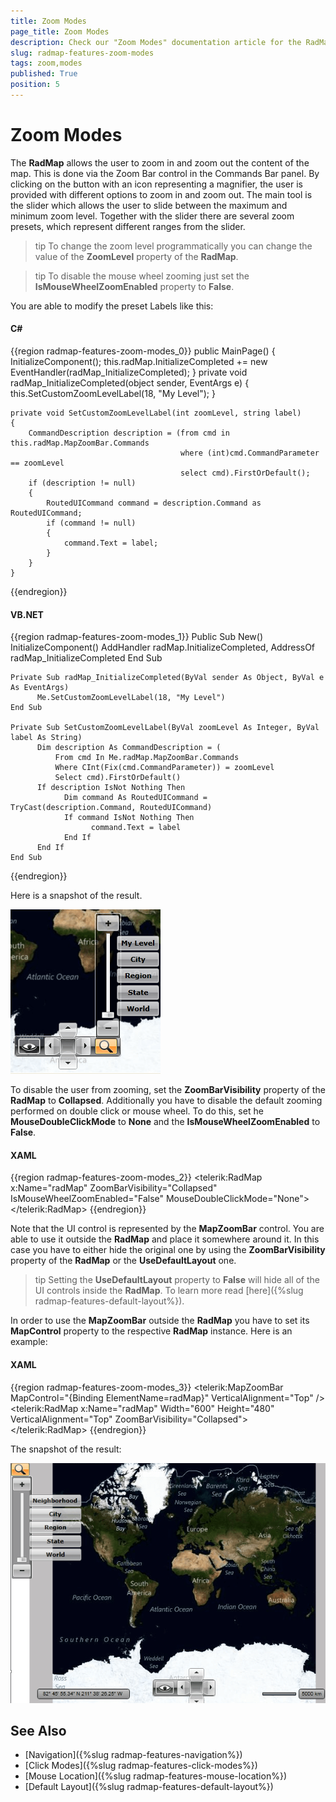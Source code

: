 ```yaml
---
title: Zoom Modes
page_title: Zoom Modes
description: Check our "Zoom Modes" documentation article for the RadMap WPF control.
slug: radmap-features-zoom-modes
tags: zoom,modes
published: True
position: 5
---
```


# Zoom Modes

The __RadMap__ allows the user to zoom in and zoom out the content of the map. This is done via the Zoom Bar control in the Commands Bar panel. By clicking on the button with an icon representing a magnifier, the user is provided with different options to zoom in and zoom out. The main tool is the slider which allows the user to slide between the maximum and minimum zoom level. Together with the slider there are several zoom presets, which represent different ranges from the slider.

>tip To change the zoom level programmatically you can change the value of the __ZoomLevel__ property of the __RadMap__.

>tip To disable the mouse wheel zooming just set the __IsMouseWheelZoomEnabled__ property to __False__.

You are able to modify the preset Labels like this:

#### __C#__
{{region radmap-features-zoom-modes_0}}
	public MainPage()
    {
        InitializeComponent();
        this.radMap.InitializeCompleted += new EventHandler(radMap_InitializeCompleted);
    }
    private void radMap_InitializeCompleted(object sender, EventArgs e)
    {
        this.SetCustomZoomLevelLabel(18, "My Level");
    }

    private void SetCustomZoomLevelLabel(int zoomLevel, string label)
    {
        CommandDescription description = (from cmd in this.radMap.MapZoomBar.Commands
                                          where (int)cmd.CommandParameter == zoomLevel
                                          select cmd).FirstOrDefault();
        if (description != null)
        {
            RoutedUICommand command = description.Command as RoutedUICommand;
            if (command != null)
            {
                command.Text = label;
            }
        }
    }
{{endregion}}

#### __VB.NET__
{{region radmap-features-zoom-modes_1}}
	Public Sub New()
		InitializeComponent()
		AddHandler radMap.InitializeCompleted, AddressOf radMap_InitializeCompleted
	End Sub
	
	Private Sub radMap_InitializeCompleted(ByVal sender As Object, ByVal e As EventArgs)
		  Me.SetCustomZoomLevelLabel(18, "My Level")
	End Sub
	
	Private Sub SetCustomZoomLevelLabel(ByVal zoomLevel As Integer, ByVal label As String)
		  Dim description As CommandDescription = (
			  From cmd In Me.radMap.MapZoomBar.Commands
			  Where CInt(Fix(cmd.CommandParameter)) = zoomLevel
			  Select cmd).FirstOrDefault()
		  If description IsNot Nothing Then
				Dim command As RoutedUICommand = TryCast(description.Command, RoutedUICommand)
				If command IsNot Nothing Then
					  command.Text = label
				End If
		  End If
	End Sub
{{endregion}}

Here is a snapshot of the result.

![](images/RadMap_Features_ZoomModes_01.png)

To disable the user from zooming, set the __ZoomBarVisibility__ property of the __RadMap__ to __Collapsed__. Additionally you have to disable the default zooming performed on double click or mouse wheel. To do this, set he __MouseDoubleClickMode__ to __None__ and the __IsMouseWheelZoomEnabled__ to __False__.

#### __XAML__
{{region radmap-features-zoom-modes_2}}
	<telerik:RadMap x:Name="radMap"
					ZoomBarVisibility="Collapsed"
	                IsMouseWheelZoomEnabled="False"
	                MouseDoubleClickMode="None">
	</telerik:RadMap>
{{endregion}}

Note that the UI control is represented by the __MapZoomBar__ control. You are able to use it outside the __RadMap__ and place it somewhere around it. In this case you have to either hide the original one by using the __ZoomBarVisibility__ property of the __RadMap__ or the __UseDefaultLayout__ one.

>tip Setting the __UseDefaultLayout__ property to __False__ will hide all of the UI controls inside the __RadMap__. To learn more read [here]({%slug radmap-features-default-layout%}).

In order to use the __MapZoomBar__ outside the __RadMap__ you have to set its __MapControl__ property to the respective __RadMap__ instance. Here is an example:

#### __XAML__
{{region radmap-features-zoom-modes_3}}
	<StackPanel Orientation="Horizontal">
	    <telerik:MapZoomBar MapControl="{Binding ElementName=radMap}"
	                        VerticalAlignment="Top" />
	    <telerik:RadMap x:Name="radMap"
	                    Width="600"
	                    Height="480" VerticalAlignment="Top"
						ZoomBarVisibility="Collapsed">
	    </telerik:RadMap>
	</StackPanel>
{{endregion}}

The snapshot of the result:

![](images/RadMap_Features_ZoomModes_02.png)

## See Also
 * [Navigation]({%slug radmap-features-navigation%})
 * [Click Modes]({%slug radmap-features-click-modes%})
 * [Mouse Location]({%slug radmap-features-mouse-location%})
 * [Default Layout]({%slug radmap-features-default-layout%})